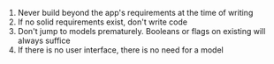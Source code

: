 1. Never build beyond the app's requirements at the time of writing
1. If no solid requirements exist, don't write code
1. Don't jump to models prematurely. Booleans or flags on existing will always
	 suffice
1. If there is no user interface, there is no need for a model
